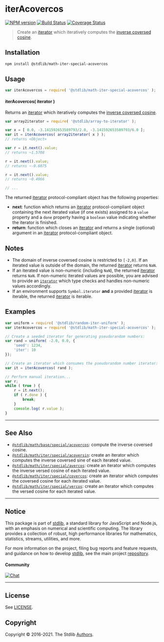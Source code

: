 <!--

@license Apache-2.0

Copyright (c) 2020 The Stdlib Authors.

Licensed under the Apache License, Version 2.0 (the "License");
you may not use this file except in compliance with the License.
You may obtain a copy of the License at

   http://www.apache.org/licenses/LICENSE-2.0

Unless required by applicable law or agreed to in writing, software
distributed under the License is distributed on an "AS IS" BASIS,
WITHOUT WARRANTIES OR CONDITIONS OF ANY KIND, either express or implied.
See the License for the specific language governing permissions and
limitations under the License.

-->

# iterAcovercos

[![NPM version][npm-image]][npm-url] [![Build Status][test-image]][test-url] [![Coverage Status][coverage-image]][coverage-url] <!-- [![dependencies][dependencies-image]][dependencies-url] -->

> Create an [iterator][mdn-iterator-protocol] which iteratively computes the [inverse coversed cosine][@stdlib/math/base/special/acovercos].

<!-- Section to include introductory text. Make sure to keep an empty line after the intro `section` element and another before the `/section` close. -->

<section class="intro">

</section>

<!-- /.intro -->

<!-- Package usage documentation. -->

<section class="installation">

## Installation

```bash
npm install @stdlib/math-iter-special-acovercos
```

</section>

<section class="usage">

## Usage

```javascript
var iterAcovercos = require( '@stdlib/math-iter-special-acovercos' );
```

#### iterAcovercos( iterator )

Returns an [iterator][mdn-iterator-protocol] which iteratively computes the [inverse coversed cosine][@stdlib/math/base/special/acovercos].

```javascript
var array2iterator = require( '@stdlib/array-to-iterator' );

var x = [ 0.0, -3.141592653589793/2.0, -3.141592653589793/6.0 ];
var it = iterAcovercos( array2iterator( x ) );
// returns <Object>

var r = it.next().value;
// returns ~1.5708

r = it.next().value;
// returns ~-0.6075

r = it.next().value;
// returns ~0.4966

// ...
```

The returned [iterator][mdn-iterator-protocol] protocol-compliant object has the following properties:

-   **next**: function which returns an [iterator][mdn-iterator-protocol] protocol-compliant object containing the next iterated value (if one exists) assigned to a `value` property and a `done` property having a `boolean` value indicating whether the iterator is finished.
-   **return**: function which closes an [iterator][mdn-iterator-protocol] and returns a single (optional) argument in an [iterator][mdn-iterator-protocol] protocol-compliant object.

</section>

<!-- /.usage -->

<!-- Package usage notes. Make sure to keep an empty line after the `section` element and another before the `/section` close. -->

<section class="notes">

## Notes

-   The domain of inverse coversed cosine is restricted to `[-2,0]`. If an iterated value is outside of the domain, the returned [iterator][mdn-iterator-protocol] returns `NaN`.
-   If an iterated value is non-numeric (including `NaN`), the returned [iterator][mdn-iterator-protocol] returns `NaN`. If non-numeric iterated values are possible, you are advised to provide an [`iterator`][mdn-iterator-protocol] which type checks and handles non-numeric values accordingly.
-   If an environment supports `Symbol.iterator` **and** a provided [iterator][mdn-iterator-protocol] is iterable, the returned [iterator][mdn-iterator-protocol] is iterable.

</section>

<!-- /.notes -->

<!-- Package usage examples. -->

<section class="examples">

## Examples

<!-- eslint no-undef: "error" -->

```javascript
var uniform = require( '@stdlib/random-iter-uniform' );
var iterAcovercos = require( '@stdlib/math-iter-special-acovercos' );

// Create a seeded iterator for generating pseudorandom numbers:
var rand = uniform( -2.0, 0.0, {
    'seed': 1234,
    'iter': 10
});

// Create an iterator which consumes the pseudorandom number iterator:
var it = iterAcovercos( rand );

// Perform manual iteration...
var r;
while ( true ) {
    r = it.next();
    if ( r.done ) {
        break;
    }
    console.log( r.value );
}
```

</section>

<!-- /.examples -->

<!-- Section to include cited references. If references are included, add a horizontal rule *before* the section. Make sure to keep an empty line after the `section` element and another before the `/section` close. -->

<section class="references">

</section>

<!-- /.references -->

<!-- Section for related `stdlib` packages. Do not manually edit this section, as it is automatically populated. -->

<section class="related">

* * *

## See Also

-   <span class="package-name">[`@stdlib/math/base/special/acovercos`][@stdlib/math/base/special/acovercos]</span><span class="delimiter">: </span><span class="description">compute the inverse coversed cosine.</span>
-   <span class="package-name">[`@stdlib/math/iter/special/acoversin`][@stdlib/math/iter/special/acoversin]</span><span class="delimiter">: </span><span class="description">create an iterator which computes the inverse coversed sine of each iterated value.</span>
-   <span class="package-name">[`@stdlib/math/iter/special/avercos`][@stdlib/math/iter/special/avercos]</span><span class="delimiter">: </span><span class="description">create an iterator which computes the inverse versed cosine of each iterated value.</span>
-   <span class="package-name">[`@stdlib/math/iter/special/covercos`][@stdlib/math/iter/special/covercos]</span><span class="delimiter">: </span><span class="description">create an iterator which computes the coversed cosine for each iterated value.</span>
-   <span class="package-name">[`@stdlib/math/iter/special/vercos`][@stdlib/math/iter/special/vercos]</span><span class="delimiter">: </span><span class="description">create an iterator which computes the versed cosine for each iterated value.</span>

</section>

<!-- /.related -->

<!-- Section for all links. Make sure to keep an empty line after the `section` element and another before the `/section` close. -->


<section class="main-repo" >

* * *

## Notice

This package is part of [stdlib][stdlib], a standard library for JavaScript and Node.js, with an emphasis on numerical and scientific computing. The library provides a collection of robust, high performance libraries for mathematics, statistics, streams, utilities, and more.

For more information on the project, filing bug reports and feature requests, and guidance on how to develop [stdlib][stdlib], see the main project [repository][stdlib].

#### Community

[![Chat][chat-image]][chat-url]

---

## License

See [LICENSE][stdlib-license].


## Copyright

Copyright &copy; 2016-2021. The Stdlib [Authors][stdlib-authors].

</section>

<!-- /.stdlib -->

<!-- Section for all links. Make sure to keep an empty line after the `section` element and another before the `/section` close. -->

<section class="links">

[npm-image]: http://img.shields.io/npm/v/@stdlib/math-iter-special-acovercos.svg
[npm-url]: https://npmjs.org/package/@stdlib/math-iter-special-acovercos

[test-image]: https://github.com/stdlib-js/math-iter-special-acovercos/actions/workflows/test.yml/badge.svg
[test-url]: https://github.com/stdlib-js/math-iter-special-acovercos/actions/workflows/test.yml

[coverage-image]: https://img.shields.io/codecov/c/github/stdlib-js/math-iter-special-acovercos/main.svg
[coverage-url]: https://codecov.io/github/stdlib-js/math-iter-special-acovercos?branch=main

<!--

[dependencies-image]: https://img.shields.io/david/stdlib-js/math-iter-special-acovercos.svg
[dependencies-url]: https://david-dm.org/stdlib-js/math-iter-special-acovercos/main

-->

[chat-image]: https://img.shields.io/gitter/room/stdlib-js/stdlib.svg
[chat-url]: https://gitter.im/stdlib-js/stdlib/

[stdlib]: https://github.com/stdlib-js/stdlib

[stdlib-authors]: https://github.com/stdlib-js/stdlib/graphs/contributors

[stdlib-license]: https://raw.githubusercontent.com/stdlib-js/math-iter-special-acovercos/main/LICENSE

[mdn-iterator-protocol]: https://developer.mozilla.org/en-US/docs/Web/JavaScript/Reference/Iteration_protocols#The_iterator_protocol

<!-- <related-links> -->

[@stdlib/math/base/special/acovercos]: https://github.com/stdlib-js/math-base-special-acovercos

[@stdlib/math/iter/special/acoversin]: https://github.com/stdlib-js/math-iter-special-acoversin

[@stdlib/math/iter/special/avercos]: https://github.com/stdlib-js/math-iter-special-avercos

[@stdlib/math/iter/special/covercos]: https://github.com/stdlib-js/math-iter-special-covercos

[@stdlib/math/iter/special/vercos]: https://github.com/stdlib-js/math-iter-special-vercos

<!-- </related-links> -->

</section>

<!-- /.links -->

